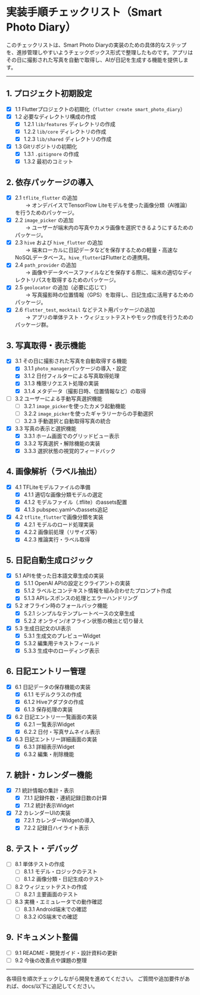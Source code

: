 # 実装手順チェックリスト（Smart Photo Diary）

このチェックリストは、Smart Photo Diaryの実装のための具体的なステップを、進捗管理しやすいようチェックボックス形式で整理したものです。アプリはその日に撮影された写真を自動で取得し、AIが日記を生成する機能を提供します。

---

## 1. プロジェクト初期設定
- [x] 1.1 Flutterプロジェクトの初期化（`flutter create smart_photo_diary`）
- [x] 1.2 必要なディレクトリ構成の作成
    - [x] 1.2.1 `lib/features` ディレクトリの作成
    - [x] 1.2.2 `lib/core` ディレクトリの作成
    - [x] 1.2.3 `lib/shared` ディレクトリの作成
- [x] 1.3 Gitリポジトリの初期化
    - [x] 1.3.1 `.gitignore` の作成
    - [x] 1.3.2 最初のコミット

## 2. 依存パッケージの導入
- [x] 2.1 `tflite_flutter` の追加  
  → オンデバイスでTensorFlow Liteモデルを使った画像分類（AI推論）を行うためのパッケージ。
- [x] 2.2 `image_picker` の追加  
  → ユーザーが端末内の写真やカメラ画像を選択できるようにするためのパッケージ。
- [x] 2.3 `hive` および `hive_flutter` の追加  
  → 端末ローカルに日記データなどを保存するための軽量・高速なNoSQLデータベース。`hive_flutter`はFlutterとの連携用。
- [x] 2.4 `path_provider` の追加  
  → 画像やデータベースファイルなどを保存する際に、端末の適切なディレクトリパスを取得するためのパッケージ。
- [x] 2.5 `geolocator` の追加（必要に応じて）  
  → 写真撮影時の位置情報（GPS）を取得し、日記生成に活用するためのパッケージ。
- [x] 2.6 `flutter_test`, `mocktail` などテスト用パッケージの追加  
  → アプリの単体テスト・ウィジェットテストやモック作成を行うためのパッケージ群。

## 3. 写真取得・表示機能
- [x] 3.1 その日に撮影された写真を自動取得する機能
    - [x] 3.1.1 `photo_manager`パッケージの導入・設定
    - [x] 3.1.2 日付フィルターによる写真取得処理
    - [x] 3.1.3 権限リクエスト処理の実装
    - [x] 3.1.4 メタデータ（撮影日時、位置情報など）の取得
- [ ] 3.2 ユーザーによる手動写真選択機能
    - [ ] 3.2.1 `image_picker`を使ったカメラ起動機能
    - [ ] 3.2.2 `image_picker`を使ったギャラリーからの手動選択
    - [ ] 3.2.3 手動選択と自動取得写真の統合
- [x] 3.3 写真の表示と選択機能
    - [x] 3.3.1 ホーム画面でのグリッドビュー表示
    - [x] 3.3.2 写真選択・解除機能の実装
    - [x] 3.3.3 選択状態の視覚的フィードバック

## 4. 画像解析（ラベル抽出）
- [x] 4.1 TFLiteモデルファイルの準備
    - [x] 4.1.1 適切な画像分類モデルの選定
    - [x] 4.1.2 モデルファイル（.tflite）のassets配置
    - [x] 4.1.3 pubspec.yamlへのassets追記
- [x] 4.2 `tflite_flutter`で画像分類を実装
    - [x] 4.2.1 モデルのロード処理実装
    - [x] 4.2.2 画像前処理（リサイズ等）
    - [x] 4.2.3 推論実行・ラベル取得

## 5. 日記自動生成ロジック
- [x] 5.1 APIを使った日本語文章生成の実装
    - [x] 5.1.1 OpenAI APIの設定とクライアントの実装
    - [x] 5.1.2 ラベルとコンテキスト情報を組み合わせたプロンプト作成
    - [x] 5.1.3 APIレスポンスの処理とエラーハンドリング
- [x] 5.2 オフライン時のフォールバック機能
    - [x] 5.2.1 シンプルなテンプレートベースの文章生成
    - [x] 5.2.2 オンライン/オフライン状態の検出と切り替え
- [x] 5.3 生成日記文のUI表示
    - [x] 5.3.1 生成文のプレビューWidget
    - [x] 5.3.2 編集用テキストフィールド
    - [x] 5.3.3 生成中のローディング表示

## 6. 日記エントリー管理
- [x] 6.1 日記データの保存機能の実装
    - [x] 6.1.1 モデルクラスの作成
    - [x] 6.1.2 Hiveアダプタの作成
    - [x] 6.1.3 保存処理の実装
- [x] 6.2 日記エントリー一覧画面の実装
    - [x] 6.2.1 一覧表示Widget
    - [x] 6.2.2 日付・写真サムネイル表示
- [x] 6.3 日記エントリー詳細画面の実装
    - [x] 6.3.1 詳細表示Widget
    - [x] 6.3.2 編集・削除機能

## 7. 統計・カレンダー機能
- [x] 7.1 統計情報の集計・表示
    - [x] 7.1.1 記録件数・連続記録日数の計算
    - [x] 7.1.2 統計表示Widget
- [x] 7.2 カレンダーUIの実装
    - [x] 7.2.1 カレンダーWidgetの導入
    - [x] 7.2.2 記録日ハイライト表示

## 8. テスト・デバッグ
- [ ] 8.1 単体テストの作成
    - [ ] 8.1.1 モデル・ロジックのテスト
    - [ ] 8.1.2 画像分類・日記生成のテスト
- [ ] 8.2 ウィジェットテストの作成
    - [ ] 8.2.1 主要画面のテスト
- [ ] 8.3 実機・エミュレータでの動作確認
    - [ ] 8.3.1 Android端末での確認
    - [ ] 8.3.2 iOS端末での確認

## 9. ドキュメント整備
- [ ] 9.1 README・開発ガイド・設計資料の更新
- [ ] 9.2 今後の改善点や課題の整理

---

各項目を順次チェックしながら開発を進めてください。
ご質問や追加要件があれば、docs/以下に追記してください。
